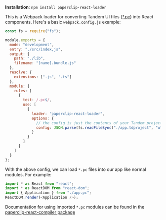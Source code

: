 **Installation**: `npm install paperclip-react-loader`

This is a Webpack loader for converting Tandem UI files ([\*.pc](../../documentation/ui-files.md)) into React components. Here's a basic `webpack.config.js` example:

```javascript
const fs = require("fs");

module.exports = {
  mode: "development",
  entry: "./src/index,js",
  output: {
    path: "./lib",
    filename: "[name].bundle.js"
  },
  resolve: {
    extensions: [".js", ".ts"]
  },
  module: {
    rules: [
      {
        test: /.pc$/,
        use: [
          {
            loader: "paperclip-react-loader",
            options: {
              // the config is just the contents of your Tandem project file.
              config: JSON.parse(fs.readFileSync("./app.tdproject", "utf8"))
            }
          }
        ]
      }
    ]
  }
};
```

With the above config, we can load `*.pc` files into our app like normal modules. For example:

```javascript
import * as React from "react";
import * as ReactDOM from "react-dom";
import { Application } from "./app.pc";
ReactDOM.render(<Application />);
```

Documentation for using imported `*.pc` modules can be found in the [paperclip-react-compiler package](../paperclip-react-compiler)
